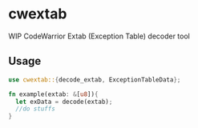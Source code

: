 # cwextab

WIP CodeWarrior Extab (Exception Table) decoder tool

## Usage

```rs
use cwextab::{decode_extab, ExceptionTableData};

fn example(extab: &[u8]){
  let exData = decode(extab);
  //do stuffs
}
```
